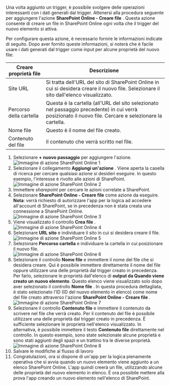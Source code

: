 Una volta aggiunto un trigger, è possibile svolgere delle operazioni interessanti con i dati generati dal trigger. Attenersi alla procedura seguente per aggiungere l'azione **SharePoint Online - Creare file** . Questa azione consente di creare un file in SharePoint Online ogni volta che il trigger del nuovo elemento si attiva. 

Per configurare questa azione, è necessario fornire le informazioni indicate di seguito. Dopo aver fornito queste informazioni, si noterà che è facile usare i dati generati dal trigger come input per alcune proprietà del nuovo file:

| Creare proprietà file | Descrizione |
| --- | --- |
| Site URL |Si tratta dell'URL del sito di SharePoint Online in cui si desidera creare il nuovo file. Selezionare il sito dall'elenco visualizzato. |
| Percorso della cartella |Questa è la cartella (all'URL del sito selezionato nel passaggio precedente) in cui verrà posizionato il nuovo file. Cercare e selezionare la cartella. |
| Nome file |Questo è il nome del file creato. |
| Contenuto del file |Il contenuto che verrà scritto nel file. |

1. Selezionare **+ nuovo passaggio** per aggiungere l'azione.  
   ![Immagine di azione SharePoint Online 1](./media/connectors-create-api-sharepointonline/action-1.png)  
2. Selezionare il collegamento **Aggiungi un'azione** . Viene aperta la casella di ricerca per cercare qualsiasi azione si desideri eseguire. In questo esempio, l'interesse è rivolto alle azioni di SharePoint.    
   ![Immagine di azione SharePoint Online 2](./media/connectors-create-api-sharepointonline/action-2.png)    
3. Immettere *sharepoint* per cercare le azioni correlate a SharePoint.
4. Selezionare **SharePoint Online - Creare file** come azione da eseguire.   **Nota**: verrà richiesto di autorizzare l'app per la logica ad accedere all'account di SharePoint, se in precedenza non è stata creata una connessione a SharePoint Online.    
   ![Immagine di azione SharePoint Online 3](./media/connectors-create-api-sharepointonline/action-3.png)    
5. Viene visualizzato il controllo **Crea file** .   
   ![Immagine di azione SharePoint Online 4](./media/connectors-create-api-sharepointonline/action-4.png)     
6. Selezionare **URL sito** e individuare il sito in cui si desidera creare il file.     
   ![Immagine di azione SharePoint Online 5](./media/connectors-create-api-sharepointonline/action-5.png)  
7. Selezionare **Percorso cartella** e individuare la cartella in cui posizionare il nuovo file.  
   ![Immagine di azione SharePoint Online 6](./media/connectors-create-api-sharepointonline/action-6.png)  
8. Selezionare il controllo **Nome file** e immettere il nome del file che si desidera creare. Qui è possibile immettere direttamente il nome del file oppure utilizzare una delle proprietà dal trigger creato in precedenza. Per farlo, selezionare le proprietà dall'elenco di **output da Quando viene creato un nuovo elemento**. Questo elenco viene visualizzato solo dopo aver selezionato il controllo **Nome file** . In questa procedura dettagliata, è stato selezionato l'ID (ID del nuovo elemento in elenco) come nome del file creato attraverso l'azione **SharePoint Online - Creare file** .    
   ![Immagine di azione SharePoint Online 7](./media/connectors-create-api-sharepointonline/action-7.png)  
9. Selezionare il controllo **Contenuto file** e immettere il contenuto da scrivere nel file che verrà creato. Per il contenuto del file è possibile utilizzare una delle proprietà dal trigger creato in precedenza. È sufficiente selezionare le proprietà nell'elenco visualizzato. In alternativa, è possibile immettere il testo **Contenuto file** direttamente nel controllo. In questo esempio, sono state selezionate alcune proprietà e sono stati aggiunti degli spazi e un trattino tra le diverse proprietà.        
   ![Immagine di azione SharePoint Online 8](./media/connectors-create-api-sharepointonline/action-8.png)  
10. Salvare le modifiche al flusso di lavoro  
11. Congratulazioni, ora si dispone di un'app per la logica pienamente operativa che si avvia quando un nuovo elemento viene aggiunto a un elenco SharePoint Online. L'app quindi creerà un file, utilizzando alcune delle proprietà del nuovo elemento in elenco.  È ora possibile mettere alla prova l'app creando un nuovo elemento nell'elenco di SharePoint. 



<!--HONumber=Nov16_HO3-->


